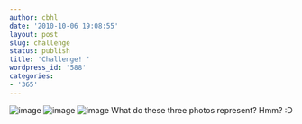 ```yaml
---
author: cbhl
date: '2010-10-06 19:08:55'
layout: post
slug: challenge
status: publish
title: 'Challenge! '
wordpress_id: '588'
categories:
- '365'
---
```


![image](http://blog.azuresky.ca/blog/wp-content/uploads/2010/10/wpid-IMG_20101006_173329.jpg)
![image](http://blog.azuresky.ca/blog/wp-content/uploads/2010/10/wpid-IMG_20101006_173340.jpg)
![image](http://blog.azuresky.ca/blog/wp-content/uploads/2010/10/wpid-IMG_20101006_173445.jpg)
What do these three photos represent? Hmm? :D
